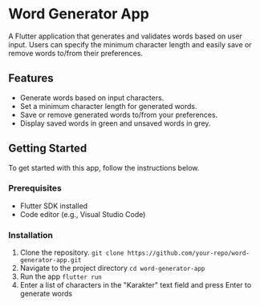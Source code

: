 # Word Generator App

A Flutter application that generates and validates words based on user input. Users can specify the minimum character length and easily save or remove words to/from their preferences.

## Features

- Generate words based on input characters.
- Set a minimum character length for generated words.
- Save or remove generated words to/from your preferences.
- Display saved words in green and unsaved words in grey.

## Getting Started

To get started with this app, follow the instructions below.

### Prerequisites

- Flutter SDK installed
- Code editor (e.g., Visual Studio Code)

### Installation

1. Clone the repository.
   ```git clone https://github.com/your-repo/word-generator-app.git```
2. Navigate to the project directory
   ```cd word-generator-app```
3. Run the app
   ```flutter run```
4. Enter a list of characters in the "Karakter" text field and press Enter to generate words
